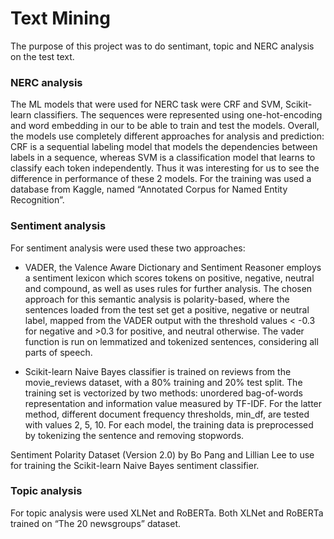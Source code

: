 # Text Mining

The purpose of this project was to do sentimant, topic and NERC analysis on the test text. 

### NERC analysis 

The ML models that were used for NERC task were CRF and SVM, Scikit-learn classifiers. The sequences were represented using one-hot-encoding and word embedding in our to be able to train and test the models. Overall, the models use completely different approaches for analysis and prediction: CRF is a sequential labeling model that models the dependencies between labels in a sequence, whereas SVM is a classification model that learns to classify each token independently. Thus it was interesting for us to see the difference in performance of these 2 models. 
For the training was used a database from Kaggle, named “Annotated Corpus for Named Entity Recognition”.

### Sentiment analysis 

For sentiment analysis were used these two approaches: 

- VADER, the Valence Aware Dictionary and Sentiment Reasoner employs a sentiment lexicon which scores tokens on positive, negative, neutral and compound, as well as uses rules for further analysis. The chosen approach for this semantic analysis is polarity-based, where the sentences loaded from the test set get a positive, negative or neutral label, mapped from the VADER output with the threshold values < -0.3 for negative and >0.3 for positive, and neutral otherwise. The vader function is run on lemmatized and tokenized sentences, considering all parts of speech.

- Scikit-learn Naive Bayes classifier is trained on reviews from the movie_reviews dataset, with a 80% training and 20% test split. The training set is vectorized by two methods: unordered bag-of-words representation and information value measured by TF-IDF. For the latter method, different document frequency thresholds, min_df, are tested with values 2, 5, 10. For each model, the training data is preprocessed by tokenizing the sentence and removing stopwords. 

Sentiment Polarity Dataset (Version 2.0) by Bo Pang and Lillian Lee to use for training the Scikit-learn Naive Bayes sentiment classifier.

### Topic analysis 

For topic analysis were used XLNet and RoBERTa. Both XLNet and RoBERTa trained on “The 20 newsgroups” dataset.


 
